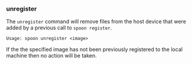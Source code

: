 ### unregister

The `unregister` command will remove files from the host device that were added by a previous call to `spoon register`. 

```
Usage: spoon unregister <image>
```

If the the specified image has not been previously registered to the local machine then no action will be taken. 